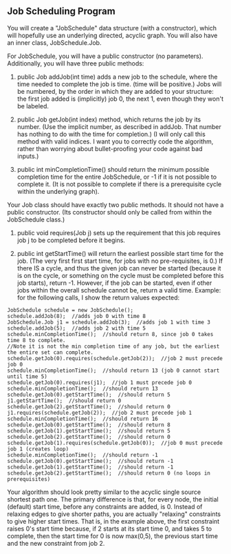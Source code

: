 ## Job Scheduling Program

You will create a "JobSchedule" data structure (with a constructor), which will hopefully use an underlying directed, acyclic graph. You will also have an inner class, JobSchedule.Job.

For JobSchedule, you will have a public constructor (no parameters). Additionally, you will have three public methods:

1. public Job addJob(int time) adds a new job to the schedule, where the time needed to complete the job is time. (time will be positive.) Jobs will be numbered, by the order in which they are added to your structure: the first job added is (implicitly) job 0, the next 1, even though they won't be labeled.

2. public Job getJob(int index) method, which returns the job by its number. (Use the implicit number, as described in addJob. That number has nothing to do with the time for completion.) (I will only call this method with valid indices. I want you to correctly code the algorithm, rather than worrying about bullet-proofing your code against bad inputs.)

3. public int minCompletionTime() should return the minimum possible completion time for the entire JobSchedule, or -1 if it is not possible to complete it. (It is not possible to complete if there is a prerequisite cycle within the underlying graph).

Your Job class should have exactly two public methods. It should not have a public constructor. (Its constructor should only be called from within the JobSchedule class.)

1. public void requires(Job j) sets up the requirement that this job requires job j to be completed before it begins.

2. public int getStartTime() will return the earliest possible start time for the job. (The very first first start time, for jobs with no pre-requisites, is 0.) If there IS a cycle, and thus the given job can never be started (because it is on the cycle, or something on the cycle must be completed before this job starts), return -1. However, if the job can be started, even if other jobs within the overall schedule cannot be, return a valid time.
Example: for the following calls, I show the return values expected:

``````````````````````
JobSchedule schedule = new JobSchedule();
schedule.addJob(8);  //adds job 0 with time 8
JobSchedule.Job j1 = schedule.addJob(3);  //adds job 1 with time 3
schedule.addJob(5);  //adds job 2 with time 5
schedule.minCompletionTime();  //should return 8, since job 0 takes time 8 to complete.
//Note it is not the min completion time of any job, but the earliest the entire set can complete.
schedule.getJob(0).requires(schedule.getJob(2));  //job 2 must precede job 0
schedule.minCompletionTime();  //should return 13 (job 0 cannot start until time 5)
schedule.getJob(0).requires(j1);  //job 1 must precede job 0
schedule.minCompletionTime();  //should return 13
schedule.getJob(0).getStartTime();  //should return 5
j1.getStartTime();  //should return 0
schedule.getJob(2).getStartTime();  //should return 0
j1.requires(schedule.getJob(2));  //job 2 must precede job 1
schedule.minCompletionTime();  //should return 16
schedule.getJob(0).getStartTime();  //should return 8
schedule.getJob(1).getStartTime();  //should return 5
schedule.getJob(2).getStartTime();  //should return 0
schedule.getJob(1).requires(schedule.getJob(0));  //job 0 must precede job 1 (creates loop)
schedule.minCompletionTime();  //should return -1
schedule.getJob(0).getStartTime();  //should return -1
schedule.getJob(1).getStartTime();  //should return -1
schedule.getJob(2).getStartTime();  //should return 0 (no loops in prerequisites)
``````````````````````

Your algorithm should look pretty similar to the acyclic single source shortest path one. The primary difference is that, for every node, the initial (default) start time, before any constraints are added, is 0. Instead of relaxing edges to give shorter paths, you are actually "relaxing" constraints to give higher start times. That is, in the example above, the first constraint raises 0's start time because, if 2 starts at its start time 0, and takes 5 to complete, then the start time for 0 is now max(0,5), the previous start time and the new constraint from job 2.